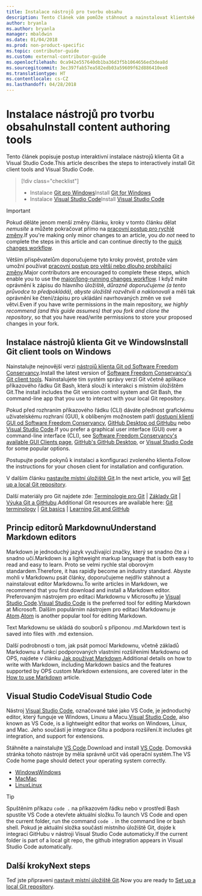 ```yaml
---
title: Instalace nástrojů pro tvorbu obsahu
description: Tento článek vám pomůže stáhnout a nainstalovat klientské nástroje, které jsou potřeba pro Git a úpravy souborů markdownu.
author: bryanla
ms.author: bryanla
manager: mbaldwin
ms.date: 01/04/2018
ms.prod: non-product-specific
ms.topic: contributor-guide
ms.custom: external-contributor-guide
ms.openlocfilehash: 0ca942e557640db1ba36d3f5b1064656ed3dea8d
ms.sourcegitcommit: 3ec397fab57ea582edb03a59609f62d886410ee8
ms.translationtype: HT
ms.contentlocale: cs-CZ
ms.lasthandoff: 04/28/2018
---
```

# <a name="install-content-authoring-tools"></a><span data-ttu-id="bb3d1-103">Instalace nástrojů pro tvorbu obsahu</span><span class="sxs-lookup"><span data-stu-id="bb3d1-103">Install content authoring tools</span></span>

<span data-ttu-id="bb3d1-104">Tento článek popisuje postup interaktivní instalace nástrojů klienta Git a Visual Studio Code.</span><span class="sxs-lookup"><span data-stu-id="bb3d1-104">This article describes the steps to interactively install Git client tools and Visual Studio Code.</span></span>
> [!div class="checklist"]
> * <span data-ttu-id="bb3d1-105">Instalace [Git pro Windows](https://git-scm.com/download/win)</span><span class="sxs-lookup"><span data-stu-id="bb3d1-105">Install [Git for Windows](https://git-scm.com/download/win)</span></span>
> * <span data-ttu-id="bb3d1-106">Instalace [Visual Studio Code](https://code.visualstudio.com/)</span><span class="sxs-lookup"><span data-stu-id="bb3d1-106">Install [Visual Studio Code](https://code.visualstudio.com/)</span></span>

>[!IMPORTANT]
> <span data-ttu-id="bb3d1-107">Pokud děláte jenom menší změny článku, kroky v tomto článku dělat *nemusíte* a můžete pokračovat přímo na [pracovní postup pro rychlé změny](index.md#quick-edits-to-existing-documents).</span><span class="sxs-lookup"><span data-stu-id="bb3d1-107">If you're making only minor changes to an article, you *do not* need to complete the steps in this article and can continue directly to the [quick changes workflow](index.md#quick-edits-to-existing-documents).</span></span>
>
> <span data-ttu-id="bb3d1-108">Větším přispěvatelům doporučujeme tyto kroky provést, protože vám umožní používat [pracovní postup pro větší nebo dlouho probíhající změny](how-to-write-workflows-major.md).</span><span class="sxs-lookup"><span data-stu-id="bb3d1-108">Major contributors are encouraged to complete these steps, which enable you to use the [major/long-running changes workflow](how-to-write-workflows-major.md).</span></span> <span data-ttu-id="bb3d1-109">I když máte oprávnění k zápisu do hlavního úložiště, *důrazně doporučujeme (a tento průvodce to předpokládá), abyste úložiště rozvětvili a naklonovali* a měli tak oprávnění ke čtení/zápisu pro ukládání navrhovaných změn ve své větvi.</span><span class="sxs-lookup"><span data-stu-id="bb3d1-109">Even if you have write permissions in the main repository, *we highly recommend (and this guide assumes) that you fork and clone the repository*, so that you have read/write permissions to store your proposed changes in your fork.</span></span>

## <a name="install-git-client-tools-on-windows"></a><span data-ttu-id="bb3d1-110">Instalace nástrojů klienta Git ve Windows</span><span class="sxs-lookup"><span data-stu-id="bb3d1-110">Install Git client tools on Windows</span></span>

 <span data-ttu-id="bb3d1-111">Nainstalujte nejnovější verzi [nástrojů klienta Git od Software Freedom Conservancy](https://git-scm.com/download/).</span><span class="sxs-lookup"><span data-stu-id="bb3d1-111">Install the latest version of [Software Freedom Conservancy's Git client tools](https://git-scm.com/download/).</span></span> <span data-ttu-id="bb3d1-112">Nainstalujete tím systém správy verzí Git včetně aplikace příkazového řádku Git Bash, která slouží k interakci s místním úložištěm Git.</span><span class="sxs-lookup"><span data-stu-id="bb3d1-112">The install includes the Git version control system and Git Bash, the command-line app that you use to interact with your local Git repository.</span></span>

<span data-ttu-id="bb3d1-113">Pokud před rozhraním příkazového řádku (CLI) dáváte přednost grafickému uživatelskému rozhraní (GUI), k oblíbeným možnostem patří [dostupní klienti GUI od Software Freedom Conservancy](https://git-scm.com/downloads/guis), [GitHub Desktop od GitHubu](https://desktop.github.com/) nebo [Visual Studio Code](https://www.visualstudio.com/products/code-vs.aspx).</span><span class="sxs-lookup"><span data-stu-id="bb3d1-113">If you prefer a graphical user interface (GUI) over a command-line interface (CLI), see [Software Freedom Conservancy's available GUI Clients page](https://git-scm.com/downloads/guis), [GitHub's GitHub Desktop](https://desktop.github.com/), or [Visual Studio Code](https://www.visualstudio.com/products/code-vs.aspx) for some popular options.</span></span>

<span data-ttu-id="bb3d1-114">Postupujte podle pokynů k instalaci a konfiguraci zvoleného klienta.</span><span class="sxs-lookup"><span data-stu-id="bb3d1-114">Follow the instructions for your chosen client for installation and configuration.</span></span>

<span data-ttu-id="bb3d1-115">V dalším článku [nastavíte místní úložiště Git](get-started-setup-local.md).</span><span class="sxs-lookup"><span data-stu-id="bb3d1-115">In the next article, you will [Set up a local Git repository](get-started-setup-local.md).</span></span>

   <span data-ttu-id="bb3d1-116">Další materiály pro Git najdete zde: [Terminologie pro Git](https://help.github.com/articles/github-glossary) | [Základy Git](https://git-scm.com/book/en/v2/Getting-Started-Git-Basics) | [Výuka Git a GitHubu](https://help.github.com/articles/good-resources-for-learning-git-and-github/).</span><span class="sxs-lookup"><span data-stu-id="bb3d1-116">Additional Git resources are available here: [Git terminology](https://help.github.com/articles/github-glossary) | [Git basics](https://git-scm.com/book/en/v2/Getting-Started-Git-Basics) | [Learning Git and GitHub](https://help.github.com/articles/good-resources-for-learning-git-and-github/)</span></span>

## <a name="understand-markdown-editors"></a><span data-ttu-id="bb3d1-117">Princip editorů Markdownu</span><span class="sxs-lookup"><span data-stu-id="bb3d1-117">Understand Markdown editors</span></span>

<span data-ttu-id="bb3d1-118">Markdown je jednoduchý jazyk využívající značky, který se snadno čte a i snadno učí.</span><span class="sxs-lookup"><span data-stu-id="bb3d1-118">Markdown is a lightweight markup language that is both easy to read and easy to learn.</span></span> <span data-ttu-id="bb3d1-119">Proto se velmi rychle stal oborovým standardem.</span><span class="sxs-lookup"><span data-stu-id="bb3d1-119">Therefore, it has rapidly become an industry standard.</span></span> <span data-ttu-id="bb3d1-120">Abyste mohli v Markdownu psát články, doporučujeme nejdřív stáhnout a nainstalovat editor Markdownu.</span><span class="sxs-lookup"><span data-stu-id="bb3d1-120">To write articles in Markdown, we recommend that you first download and install a Markdown editor.</span></span>  <span data-ttu-id="bb3d1-121">Preferovaným nástrojem pro editaci Markdownu v Microsoftu je [Visual Studio Code](https://code.visualstudio.com/).</span><span class="sxs-lookup"><span data-stu-id="bb3d1-121">[Visual Studio Code](https://code.visualstudio.com/) is the preferred tool for editing Markdown at Microsoft.</span></span> <span data-ttu-id="bb3d1-122">Dalším populárním nástrojem pro editaci Markdownu je [Atom](https://atom.io).</span><span class="sxs-lookup"><span data-stu-id="bb3d1-122">[Atom](https://atom.io) is another popular tool for editing Markdown.</span></span>

<span data-ttu-id="bb3d1-123">Text Markdownu se ukládá do souborů s příponou .md.</span><span class="sxs-lookup"><span data-stu-id="bb3d1-123">Markdown text is saved into files with .md extension.</span></span>

<span data-ttu-id="bb3d1-124">Další podrobnosti o tom, jak psát pomocí Markdownu, včetně základů Markdownu a funkcí podporovaných vlastními rozšířeními Markdownu od OPS, najdete v článku [Jak používat Markdown](how-to-write-use-markdown.md).</span><span class="sxs-lookup"><span data-stu-id="bb3d1-124">Additional details on how to write with Markdown, including Markdown basics and the features supported by OPS custom Markdown extensions, are covered later in the [How to use Markdown](how-to-write-use-markdown.md) article.</span></span>

## <a name="visual-studio-code"></a><span data-ttu-id="bb3d1-125">Visual Studio Code</span><span class="sxs-lookup"><span data-stu-id="bb3d1-125">Visual Studio Code</span></span>

<span data-ttu-id="bb3d1-126">Nástroj [Visual Studio Code](https://code.visualstudio.com/), označované také jako VS Code, je jednoduchý editor, který funguje ve Windows, Linuxu a Macu.</span><span class="sxs-lookup"><span data-stu-id="bb3d1-126">[Visual Studio Code](https://code.visualstudio.com/), also known as VS Code, is a lightweight editor that works on Windows, Linux, and Mac.</span></span> <span data-ttu-id="bb3d1-127">Jeho součástí je integrace Gitu a podpora rozšíření.</span><span class="sxs-lookup"><span data-stu-id="bb3d1-127">It includes git integration, and support for extensions.</span></span>

<span data-ttu-id="bb3d1-128">Stáhněte a nainstalujte [VS Code](https://code.visualstudio.com/).</span><span class="sxs-lookup"><span data-stu-id="bb3d1-128">Download and install [VS Code](https://code.visualstudio.com/).</span></span> <span data-ttu-id="bb3d1-129">Domovská stránka tohoto nástroje by měla správně určit váš operační systém.</span><span class="sxs-lookup"><span data-stu-id="bb3d1-129">The VS Code home page should detect your operating system correctly.</span></span>

- [<span data-ttu-id="bb3d1-130">Windows</span><span class="sxs-lookup"><span data-stu-id="bb3d1-130">Windows</span></span>](https://code.visualstudio.com/docs/setup/windows)
- [<span data-ttu-id="bb3d1-131">Mac</span><span class="sxs-lookup"><span data-stu-id="bb3d1-131">Mac</span></span>](https://code.visualstudio.com/docs/setup/mac)
- [<span data-ttu-id="bb3d1-132">Linux</span><span class="sxs-lookup"><span data-stu-id="bb3d1-132">Linux</span></span>](https://code.visualstudio.com/docs/setup/linux)

> [!TIP]
> <span data-ttu-id="bb3d1-133">Spuštěním příkazu `code .` na příkazovém řádku nebo v prostředí Bash spustíte VS Code a otevřete aktuální složku.</span><span class="sxs-lookup"><span data-stu-id="bb3d1-133">To launch VS Code and open the current folder, run the command `code .` in the command line or bash shell.</span></span> <span data-ttu-id="bb3d1-134">Pokud je aktuální složka součástí místního úložiště Git, dojde k integraci GitHubu v nástroji Visual Studio Code automaticky.</span><span class="sxs-lookup"><span data-stu-id="bb3d1-134">If the current folder is part of a local git repo, the github integration appears in Visual Studio Code automatically.</span></span>

## <a name="next-steps"></a><span data-ttu-id="bb3d1-135">Další kroky</span><span class="sxs-lookup"><span data-stu-id="bb3d1-135">Next steps</span></span>

<span data-ttu-id="bb3d1-136">Teď jste připraveni [nastavit místní úložiště Git](get-started-setup-local.md).</span><span class="sxs-lookup"><span data-stu-id="bb3d1-136">Now you are ready to [Set up a local Git repository](get-started-setup-local.md).</span></span>
